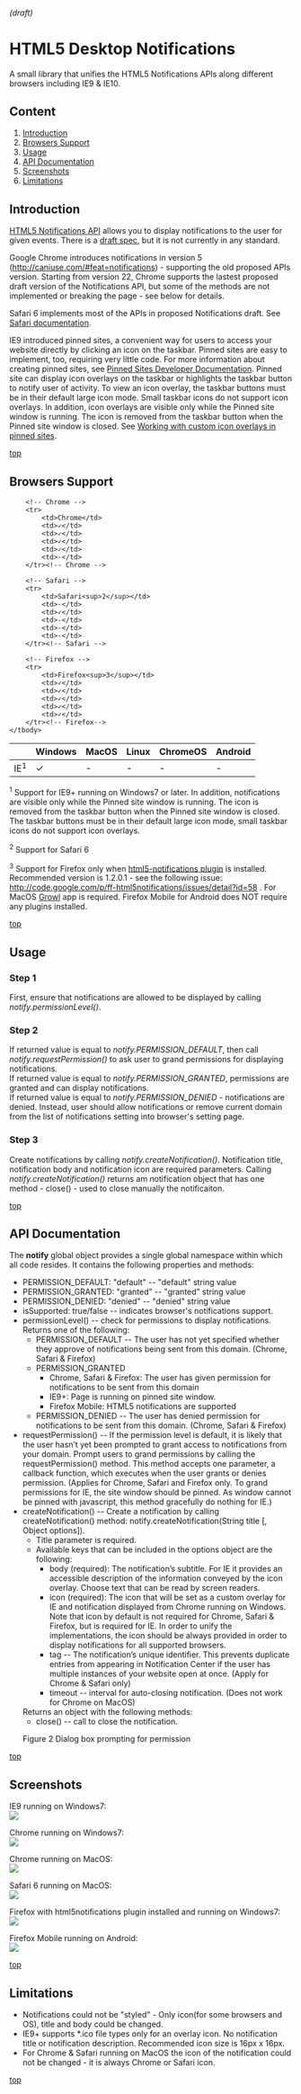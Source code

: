 ###### (draft)

# HTML5 Desktop Notifications

A small library that unifies the HTML5 Notifications APIs along different browsers including IE9 & IE10.

## Content
<ol>
	<li><a href="#introduction">Introduction</a></li>
	<li><a href="#browsers-support">Browsers Support</a></li>
	<li><a href="#usage">Usage</a></li>
	<li><a href="#api-documentation">API Documentation</a></li>
    <li><a href="#screenshots">Screenshots</a></li>
	<li><a href="#limitations">Limitations</a></li>
</ol>

## Introduction

<a href="http://dvcs.w3.org/hg/notifications/raw-file/tip/Overview.html">HTML5 Notifications API</a> allows you to display notifications to the user for given events. There is a <a href="http://dvcs.w3.org/hg/notifications/raw-file/tip/Overview.html">draft spec</a>, but it is not currently in any standard.

Google Chrome introduces notifications in version 5 (http://caniuse.com/#feat=notifications) - supporting the old proposed APIs version. Starting from version 22, Chrome supports the lastest proposed draft version of the Notifications API, but some of the methods are not implemented or breaking the page - see below for details.

Safari 6 implements most of the APIs in proposed Notifications draft. See <a href="https://developer.apple.com/library/mac/#documentation/AppleApplications/Conceptual/SafariJSProgTopics/Articles/SendingNotifications.html#//apple_ref/doc/uid/TP40001483-CH23-SW1">Safari documentation</a>.

IE9 introduced pinned sites, a convenient way for users to access your website directly by clicking an icon on the taskbar. Pinned sites are easy to implement, too, requiring very little code. For more information about creating pinned sites, see <a href="http://msdn.microsoft.com/en-us/library/ie/gg491731(v=vs.85).aspx">Pinned Sites Developer Documentation</a>. Pinned site can display icon overlays on the taskbar or highlights the taskbar button to notify user of activity. To view an icon overlay, the taskbar buttons must be in their default large icon mode. Small taskbar icons do not support icon overlays. In addition, icon overlays are visible only while the Pinned site window is running. The icon is removed from the taskbar button when the Pinned site window is closed. See <a href="http://msdn.microsoft.com/en-us/library/ie/gg491744(v=vs.85).aspx">Working with custom icon overlays in pinned sites</a>.

<a href="#html5-desktop-notifications">top</a>

## Browsers Support

<table>
	<thead>
		<th></th>
		<th>Windows</th>
		<th>MacOS</th>
		<th>Linux</th>
		<th>ChromeOS</th>
        <th>Android</th>
	</thead>
	<tbody>
		<!-- IE -->
		<tr>
			<td>IE<sup>1</sup></td>
			<td>✓</td>
			<td>-</td>
			<td>-</td>
			<td>-</td>
            <td>-</td>
		</tr><!-- IE -->

		<!-- Chrome -->
		<tr>
			<td>Chrome</td>
			<td>✓</td>
			<td>✓</td>
			<td>✓</td>
			<td>✓</td>
            <td>-</td>
		</tr><!-- Chrome -->

		<!-- Safari -->
		<tr>
			<td>Safari<sup>2</sup></td>
			<td>-</td>
			<td>✓</td>
			<td>-</td>
			<td>-</td>
            <td>-</td>
		</tr><!-- Safari -->

		<!-- Firefox -->
		<tr>
			<td>Firefox<sup>3</sup></td>
			<td>✓</td>
			<td>✓</td>
			<td>✓</td>
			<td>✓</td>
            <td>✓</td>
		</tr><!-- Firefox-->
	</tbody>
</table>

<sup>1</sup> Support for IE9+ running on Windows7 or later. In addition, notifications are visible only while the Pinned site window is running. The icon is removed from the taskbar button when the Pinned site window is closed. The taskbar buttons must be in their default large icon mode, small taskbar icons do not support icon overlays.

<sup>2</sup> Support for Safari 6

<sup>3</sup> Support for Firefox only when <a href="http://code.google.com/p/ff-html5notifications/">html5-notifications plugin</a> is installed. Recommended version is 1.2.0.1 - see the following issue: http://code.google.com/p/ff-html5notifications/issues/detail?id=58 . For MacOS <a href="http://www.growl.info/">Growl</a> app is required. Firefox Mobile for Android does NOT require any plugins installed.

<a href="#html5-desktop-notifications">top</a>
## Usage
### Step 1
First, ensure that notifications are allowed to be displayed by calling <em>notify.permissionLevel()</em>. 

### Step 2
If returned value is equal to <em>notify.PERMISSION_DEFAULT</em>, then call <em>notify.requestPermission()</em> to ask user to grand permissions for displaying notifications. <br/>
If returned value is equal to <em>notify.PERMISSION_GRANTED</em>, permissions are granted and can display notifications.<br/>
If returned value is equal to <em>notify.PERMISSION_DENIED</em> - notifications are denied. Instead, user should allow notifications or remove current domain from the list of notifications setting into browser's setting page.

### Step 3
Create notifications by calling <em>notify.createNotification()</em>. Notification title, notification body and notification icon are required parameters. Calling <em>notify.createNotification()</em> returns am notification object that has one method - close() - used to close manually the notificaiton.


<a href="#html5-desktop-notifications">top</a>

## API Documentation
The <b>notify</b> global object provides a single global namespace within which all code resides. It contains the following properties and methods:

<ul>
    <li>PERMISSION_DEFAULT: "default" -- "default" string value</li>
    <li>PERMISSION_GRANTED: "granted" -- "granted" string value</li>
    <li>PERMISSION_DENIED: "denied" -- "denied" string value</li>
    <li>isSupported: true/false -- indicates browser's notifications support.</li>
    <li>permissionLevel() -- check for permissions to display notifications. Returns one of the following:
        <ul>
            <li>PERMISSION_DEFAULT -- The user has not yet specified whether they approve of notifications being sent from this domain. (Chrome, Safari & Firefox)</li>
            <li>PERMISSION_GRANTED
                <ul>
                    <li>Chrome, Safari & Firefox: The user has given permission for notifications to be sent from this domain</li>
                    <li>IE9+: Page is running on pinned site window.</li>
                    <li>Firefox Mobile: HTML5 notifications are supported</li>
                </ul>
            </li>
            <li>PERMISSION_DENIED -- The user has denied permission for notifications to be sent from this domain. (Chrome, Safari & Firefox)</li>
        </ul>
    </li>
    <li>requestPermission() -- If the permission level is default, it is likely that the user hasn’t yet been prompted to grant access to notifications from your domain. Prompt users to grand permissions by calling the requestPermission() method. This method accepts one parameter, a callback function, which executes when the user grants or denies permission. (Applies for Chrome, Safari and Firefox only. To grand permissions for IE, the site window should be pinned. As window cannot be pinned with javascript, this method gracefully do nothing for IE.)
    <li>createNotification() -- Create a notification by calling createNotification() method: notify.createNotification(String title [, Object options]).
        <ul>
            <li>Title parameter is required.</li>
            <li>Available keys that can be included in the options object are the following:
                <ul>
                    <li>body (required): The notification’s subtitle. For IE it provides an accessible description of the information conveyed by the icon overlay. Choose text that can be read by screen readers.</li>
                    <li>icon (required): The icon that will be set as a custom overlay for IE and notification displayed from Chrome running on Windows. Note that icon by default is not required for Chrome, Safari & Firefox, but is required for IE. In order to unify the implementations, the icon should be always provided in order to display notifications for all supported browsers.</li>
                    <li>tag -- The notification’s unique identifier. This prevents duplicate entries from appearing in Notification Center if the user has multiple instances of your website open at once. (Apply for Chrome & Safari only)</li>
                    <li>timeout -- interval for auto-closing notification. (Does not work for Chrome on MacOS)</li>
                </ul>
            </li>
        </ul>
        Returns an object with the following methods:
        <ul>
            <li>close() -- call to close the notification.</li>
        </ul>
    </li>

Figure 2  Dialog box prompting for permission</li>
</ul>

<a href="#html5-desktop-notifications">top</a>

## Screenshots
IE9 running on Windows7:<br/>
<img src="https://raw.github.com/ttsvetko/HTML5-Desktop-Notifications/master/screenshots/IE9Windows7.png"/>

Chrome running on Windows7:<br/>
<img src="https://raw.github.com/ttsvetko/HTML5-Desktop-Notifications/master/screenshots/ChromeWindows7.png"/>

Chrome running on MacOS:<br/>
<img src="https://raw.github.com/ttsvetko/HTML5-Desktop-Notifications/master/screenshots/ChromeMacOS.png"/>

Safari 6 running on MacOS:<br/>
<img src="https://raw.github.com/ttsvetko/HTML5-Desktop-Notifications/master/screenshots/SafariMacOs.png"/>

Firefox with html5notifications plugin installed and running on Windows7:<br/>
<img src="https://raw.github.com/ttsvetko/HTML5-Desktop-Notifications/master/screenshots/FirefoxWindows7.png"/>

Firefox Mobile running on Android:<br/>
<img src="https://raw.github.com/ttsvetko/HTML5-Desktop-Notifications/master/screenshots/FirefoxAndroid.png"/>

<a href="#html5-desktop-notifications">top</a>
## Limitations
<ul>
    <li>Notifications could not be "styled" - Only icon(for some browsers and OS), title and body could be changed.</li>
    <li>IE9+ supports *.ico file types only for an overlay icon. No notification title or notification description. Recommended icon size is 16px x 16px.</li>
    <li>For Chrome & Safari running on MacOS the icon of the notification could not be changed - it is always Chrome or Safari icon.</li>
</ul>

<a href="#html5-desktop-notifications">top</a>